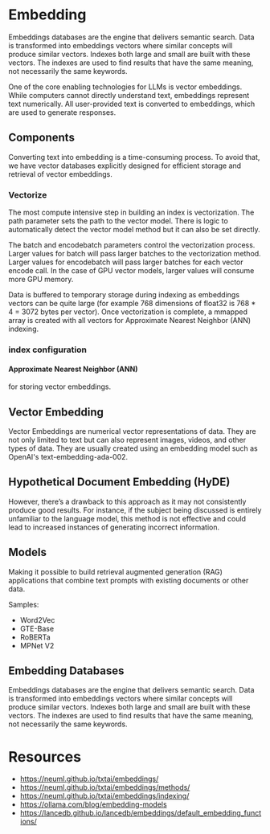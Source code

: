 # Embedding

Embeddings databases are the engine that delivers semantic search. Data is transformed into embeddings vectors where
similar concepts will produce similar vectors. Indexes both large and small are built with these vectors. The indexes
are used to find results that have the same meaning, not necessarily the same keywords.

One of the core enabling technologies for LLMs is vector embeddings. While computers cannot directly understand text,
embeddings represent text numerically. All user-provided text is converted to embeddings, which are used to generate
responses.

## Components

Converting text into embedding is a time-consuming process. To avoid that, we have vector databases explicitly designed
for efficient storage and retrieval of vector embeddings.

### Vectorize

The most compute intensive step in building an index is vectorization. The path parameter sets the path to the vector
model. There is logic to automatically detect the vector model method but it can also be set directly.

The batch and encodebatch parameters control the vectorization process. Larger values for batch will pass larger batches
to the vectorization method. Larger values for encodebatch will pass larger batches for each vector encode call. In the
case of GPU vector models, larger values will consume more GPU memory.

Data is buffered to temporary storage during indexing as embeddings vectors can be quite large (for example 768
dimensions of float32 is 768 * 4 = 3072 bytes per vector). Once vectorization is complete, a mmapped array is created
with all vectors for Approximate Nearest Neighbor (ANN) indexing.

### index configuration

#### Approximate Nearest Neighbor (ANN)

for storing vector embeddings.

## Vector Embedding

Vector Embeddings are numerical vector representations of data. They are not only limited to text but can also represent
images, videos, and other types of data. They are usually created using an embedding model such as OpenAI's
text-embedding-ada-002.

## Hypothetical Document Embedding (HyDE)

However, there’s a drawback to this approach as it may not consistently produce good results. For instance, if the
subject being discussed is entirely unfamiliar to the language model, this method is not effective and could lead to
increased instances of generating incorrect information.

## Models

Making it possible to build retrieval augmented generation (RAG) applications that combine text prompts with existing
documents or other data.

Samples:
- Word2Vec
- GTE-Base
- RoBERTa
- MPNet V2

## Embedding Databases

Embeddings databases are the engine that delivers semantic search. Data is transformed into embeddings vectors where
similar concepts will produce similar vectors. Indexes both large and small are built with these vectors. The indexes
are used to find results that have the same meaning, not necessarily the same keywords.

# Resources

- https://neuml.github.io/txtai/embeddings/
- https://neuml.github.io/txtai/embeddings/methods/
- https://neuml.github.io/txtai/embeddings/indexing/
- https://ollama.com/blog/embedding-models
- https://lancedb.github.io/lancedb/embeddings/default_embedding_functions/